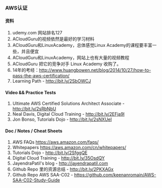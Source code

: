 ### AWS认证

#### 资料
1. udemy.com 网站排名127
1. ACloudGuru的视频依然是最好的学习材料
1. ACloudGuru和LinuxAcademy，总体感觉Linux Academy的课程要丰富一些，并且便宜
1. ACloudGuru和LinuxAcademy，网站上也有大量的视频教程
1. ACloudGuru 把它的竞争对手 Linux Academy 收购了。
1. 14年的考经：http://www.huangbowen.net/blog/2014/10/27/how-to-pass-the-aws-certification/
1. Learning Path - http://bit.ly/2SbOWCJ

#### Video && Practice Tests
1. Ultimate AWS Certified Solutions Architect Associate - http://bit.ly/2sRbNbU
1. Neal Davis, Digital Cloud Training - http://bit.ly/2EFja9l
1. Jon Bonso, Tutorials Dojo - http://bit.ly/2sNXUeI

#### Doc / Notes / Cheat Sheets
1. AWS FAQs https://aws.amazon.com/faqs/
1. Whitepapers https://aws.amazon.com/cn/whitepapers/
1. Tutorials Dojo - http://bit.ly/2SfggQE
1. Digital Cloud Training - http://bit.ly/35OsdQY
1. JayendraPatil's blog - http://jayendrapatil.com
1. Github Repo 里的资源总结 - http://bit.ly/2PKXAGx
1. Github Repo AWS SAA-C02 - https://github.com/keenanromain/AWS-SAA-C02-Study-Guide
